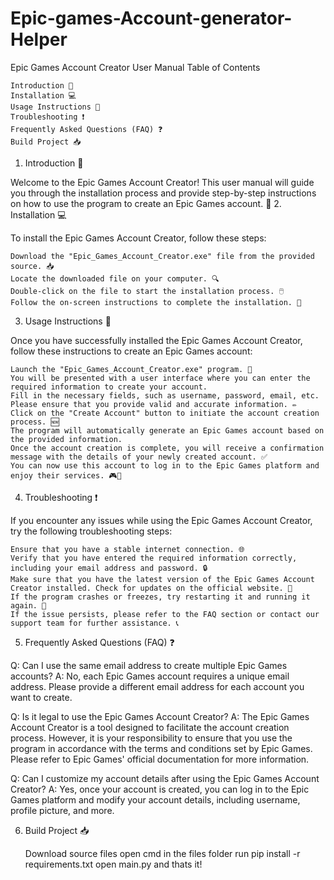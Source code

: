 # Epic-games-Account-generator-Helper
Epic Games Account Creator User Manual
Table of Contents

    Introduction 🚀
    Installation 💻
    Usage Instructions 📝
    Troubleshooting ❗
    Frequently Asked Questions (FAQ) ❓
    Build Project 📥

1. Introduction 🚀

Welcome to the Epic Games Account Creator! This user manual will guide you through the installation process and provide step-by-step instructions on how to use the program to create an Epic Games account. 💪
2. Installation 💻

To install the Epic Games Account Creator, follow these steps:

    Download the "Epic_Games_Account_Creator.exe" file from the provided source. 📥
    Locate the downloaded file on your computer. 🔍
    Double-click on the file to start the installation process. 🖱️
    Follow the on-screen instructions to complete the installation. 🔄

3. Usage Instructions 📝

Once you have successfully installed the Epic Games Account Creator, follow these instructions to create an Epic Games account:

    Launch the "Epic_Games_Account_Creator.exe" program. 🚀
    You will be presented with a user interface where you can enter the required information to create your account.
    Fill in the necessary fields, such as username, password, email, etc. Please ensure that you provide valid and accurate information. ✏️
    Click on the "Create Account" button to initiate the account creation process. 🆕
    The program will automatically generate an Epic Games account based on the provided information.
    Once the account creation is complete, you will receive a confirmation message with the details of your newly created account. ✅
    You can now use this account to log in to the Epic Games platform and enjoy their services. 🎮🎉

4. Troubleshooting ❗

If you encounter any issues while using the Epic Games Account Creator, try the following troubleshooting steps:

    Ensure that you have a stable internet connection. 🌐
    Verify that you have entered the required information correctly, including your email address and password. 🔒
    Make sure that you have the latest version of the Epic Games Account Creator installed. Check for updates on the official website. 🔄
    If the program crashes or freezes, try restarting it and running it again. 🔄
    If the issue persists, please refer to the FAQ section or contact our support team for further assistance. 📞

5. Frequently Asked Questions (FAQ) ❓

Q: Can I use the same email address to create multiple Epic Games accounts?
A: No, each Epic Games account requires a unique email address. Please provide a different email address for each account you want to create.

Q: Is it legal to use the Epic Games Account Creator?
A: The Epic Games Account Creator is a tool designed to facilitate the account creation process. However, it is your responsibility to ensure that you use the program in accordance with the terms and conditions 
set by Epic Games. Please refer to Epic Games' official documentation for more information.



Q: Can I customize my account details after using the Epic Games Account Creator?
A: Yes, once your account is created, you can log in to the Epic Games platform and modify your account details, including username, profile picture, and more.

6. Build Project 📥

   Download source files
   open cmd in the files folder
   run pip install -r requirements.txt
   open main.py and thats it!
